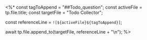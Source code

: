 <%*
const tagToAppend = "##Todo_question";
const activeFile = tp.file.title;
const targetFile = "Todo Collector";

const referenceLine = `![${activeFile}${tagToAppend}]`;

await tp.file.append_to(targetFile, referenceLine + "\n");
%>
